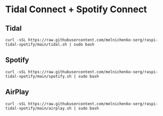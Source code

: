 Tidal Connect + Spotify Connect
=


Tidal
-  
```curl -sSL https://raw.githubusercontent.com/melnichenko-serg/raspi-tidal-spotify/main/tidal.sh | sudo bash```

Spotify
-  
```curl -sSL https://raw.githubusercontent.com/melnichenko-serg/raspi-tidal-spotify/main/spotify.sh | sudo bash```

AirPlay
-
```curl -sSL https://raw.githubusercontent.com/melnichenko-serg/raspi-tidal-spotify/main/airplay.sh | sudo bash```